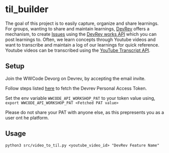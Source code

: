 # til_builder


The goal of this project is to easily capture, organize and share learnings.
For groups, wanting to share and maintain learnings, [DevRev](https://devrev.ai/)
offers a mechanism, to create [Issues](https://devrev.ai/docs/product/build) using the [DevRev works API](https://devrev.ai/docs/apis/methods#/operations/works-create)
which you can post learnings to.
Often, we learn concepts through Youtube videos and want to transcribe and
maintain a log of our learnings for quick reference.
Youtube videos can be transcribed using the [YouTube Transcript API](https://pypi.org/project/youtube-transcript-api/).

## Setup


Join the WWCode Devorg on Devrev, by accepting the email invite.

Follow steps listed [here](https://devrev.ai/docs/apis/auth) to fetch the
Devrev Personal Access Token.

Set the env variable `WWCODE_API_WORKSHOP_PAT` to your token value using,
`export WWCODE_API_WORKSHOP_PAT <Fetched PAT value>`

Please do not share your PAT with anyone else, as this prepresents you as a user ont he platform.


## Usage

```
python3 src/video_to_til.py <youtube_video_id> "DevRev Feature Name"

```
